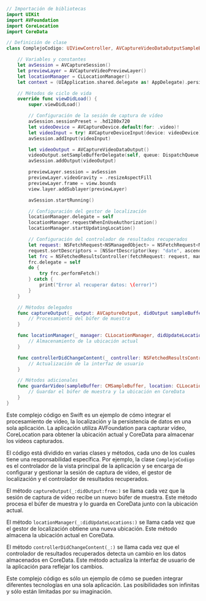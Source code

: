```swift
// Importación de bibliotecas
import UIKit
import AVFoundation
import CoreLocation
import CoreData

// Definición de clase
class ComplejoCodigo: UIViewController, AVCaptureVideoDataOutputSampleBufferDelegate, CLLocationManagerDelegate, NSFetchedResultsControllerDelegate {

    // Variables y constantes
    let avSession = AVCaptureSession()
    let previewLayer = AVCaptureVideoPreviewLayer()
    let locationManager = CLLocationManager()
    let context = (UIApplication.shared.delegate as! AppDelegate).persistentContainer.viewContext

    // Métodos de ciclo de vida
    override func viewDidLoad() {
        super.viewDidLoad()

        // Configuración de la sesión de captura de vídeo
        avSession.sessionPreset = .hd1280x720
        let videoDevice = AVCaptureDevice.default(for: .video)!
        let videoInput = try! AVCaptureDeviceInput(device: videoDevice)
        avSession.addInput(videoInput)

        let videoOutput = AVCaptureVideoDataOutput()
        videoOutput.setSampleBufferDelegate(self, queue: DispatchQueue.global(qos: .userInteractive))
        avSession.addOutput(videoOutput)

        previewLayer.session = avSession
        previewLayer.videoGravity = .resizeAspectFill
        previewLayer.frame = view.bounds
        view.layer.addSublayer(previewLayer)

        avSession.startRunning()

        // Configuración del gestor de localización
        locationManager.delegate = self
        locationManager.requestWhenInUseAuthorization()
        locationManager.startUpdatingLocation()

        // Configuración del controlador de resultados recuperados
        let request: NSFetchRequest<NSManagedObject> = NSFetchRequest<NSManagedObject>(entityName: "Video")
        request.sortDescriptors = [NSSortDescriptor(key: "date", ascending: false)]
        let frc = NSFetchedResultsController(fetchRequest: request, managedObjectContext: context, sectionNameKeyPath: nil, cacheName: nil)
        frc.delegate = self
        do {
            try frc.performFetch()
        } catch {
            print("Error al recuperar datos: \(error)")
        }
    }

    // Métodos delegados
    func captureOutput(_ output: AVCaptureOutput, didOutput sampleBuffer: CMSampleBuffer, from connection: AVCaptureConnection) {
        // Procesamiento del búfer de muestra
    }

    func locationManager(_ manager: CLLocationManager, didUpdateLocations locations: [CLLocation]) {
        // Almacenamiento de la ubicación actual
    }

    func controllerDidChangeContent(_ controller: NSFetchedResultsController<NSManagedObject>) {
        // Actualización de la interfaz de usuario
    }

    // Métodos adicionales
    func guardarVideo(sampleBuffer: CMSampleBuffer, location: CLLocation) {
        // Guardar el búfer de muestra y la ubicación en CoreData
    }
}
```

Este complejo código en Swift es un ejemplo de cómo integrar el procesamiento de vídeo, la localización y la persistencia de datos en una sola aplicación. La aplicación utiliza AVFoundation para capturar vídeo, CoreLocation para obtener la ubicación actual y CoreData para almacenar los vídeos capturados.

El código está dividido en varias clases y métodos, cada uno de los cuales tiene una responsabilidad específica. Por ejemplo, la clase `ComplejoCodigo` es el controlador de la vista principal de la aplicación y se encarga de configurar y gestionar la sesión de captura de vídeo, el gestor de localización y el controlador de resultados recuperados.

El método `captureOutput(_:didOutput:from:)` se llama cada vez que la sesión de captura de vídeo recibe un nuevo búfer de muestra. Este método procesa el búfer de muestra y lo guarda en CoreData junto con la ubicación actual.

El método `locationManager(_:didUpdateLocations:)` se llama cada vez que el gestor de localización obtiene una nueva ubicación. Este método almacena la ubicación actual en CoreData.

El método `controllerDidChangeContent(_:)` se llama cada vez que el controlador de resultados recuperados detecta un cambio en los datos almacenados en CoreData. Este método actualiza la interfaz de usuario de la aplicación para reflejar los cambios.

Este complejo código es sólo un ejemplo de cómo se pueden integrar diferentes tecnologías en una sola aplicación. Las posibilidades son infinitas y sólo están limitadas por su imaginación.